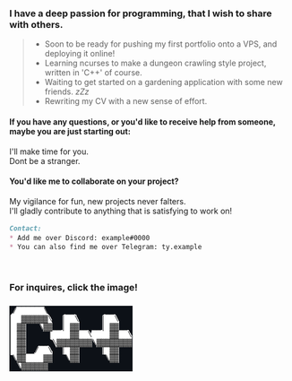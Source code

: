 ### I have a deep passion for programming, that I wish to share with others.

>* Soon to be ready for pushing my first portfolio onto a VPS, and deploying it online!
>* Learning ncurses to make a dungeon crawling style project, written in 'C++' of course.
>* Waiting to get started on a gardening application with some new friends. *zZz*
>* Rewriting my CV with a new sense of effort.

#### If you have any questions, or you'd like to receive help from someone, maybe you are just starting out:
I'll make time for you.
<br>Dont be a stranger.
<br>
<div>

#### You'd like me to collaborate on your project?
My vigilance for fun, new projects never falters.
<br>I'll gladly contribute to anything that is satisfying to work on!
<br>
  
```markdown
Contact:
* Add me over Discord: example#0000
* You can also find me over Telegram: ty.example
```
<br>
  
### For inquires, click the image!
### [![](/cpp.png)](mailto:demo@demo.com)
